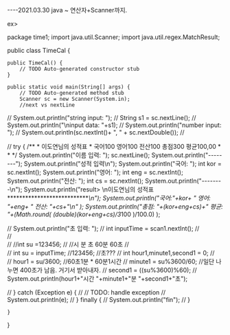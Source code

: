 ----2021.03.30
java ~ 연산자+Scanner까지.

ex>




package time1;
import java.util.Scanner;
import java.util.regex.MatchResult;

public class TimeCal {

	public TimeCal() {
		// TODO Auto-generated constructor stub
	}

	public static void main(String[] args) {
		// TODO Auto-generated method stub
		Scanner sc = new Scanner(System.in);
		//next vs nextLine
//		System.out.println("string input: ");
//		String s1 = sc.nextLine();
//		System.out.println("\ninput data:  "+s1);
//		System.out.println("number input: ");
//		System.out.println(sc.nextInt()+ ", " + sc.nextDouble());
//		
		
		
//		try {
		    /**
		     * 이도연님의 성적표
		     * 국어100 영어100 전산100 총점300 평균100,00
		     * 
		     * */
		    System.out.println("이름 입력: ");
		    sc.nextLine();
		    System.out.println("--------");
		    System.out.println("성적 입력\n");
		    System.out.println("국어: ");
		    int kor = sc.nextInt();
		    System.out.println("영어: ");
		    int eng = sc.nextInt();
		    System.out.println("전산: ");
		    int cs = sc.nextInt();
		    System.out.println("--------\n");
		    System.out.println("result> \n이도연님의 성적표 ****************************\n");
		    System.out.println("국어:"+kor+ " 영어: "+eng+ " 전산: "+cs+"\n" );
		    System.out.println("총점: "+(kor+eng+cs)+" 평균: "+(Math.round( (double)(kor+eng+cs)/3*100 )/100.0)  );
		    
		    

			
			
			
			
//			System.out.println("초 입력: ");
//			int inputTime = scan1.nextInt();
//			
//			
//			//int su  =123456;
//			//시 분 초 60분 60초
//			
//			int su = inputTime; //123456; //초???
//			int hour1,minute1,second1  = 0;
//			
//			hour1 = su/3600; //60초1분 * 60분1시간
//			minute1 = su%3600/60; //일단 나누면 400초가 남음. 거기서 받아내자.
//			second1 = ((su%3600)%60);
//			System.out.println(hour1+"시간 "+minute1+"분 "+second1+"초");
						
			
//		} catch (Exception e) {
//			// TODO: handle exception
//			System.out.println(e);
//		} finally {
//			System.out.println("fin");
//		}


	}

}


